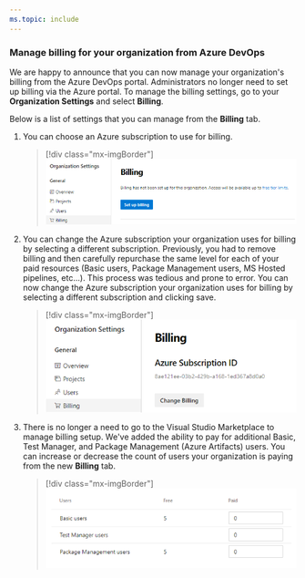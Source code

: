 ```yaml
---
ms.topic: include
---
```


### Manage billing for your organization from Azure DevOps

We are happy to announce that you can now manage your organization's billing from the Azure DevOps portal. Administrators no longer need to set up billing via the Azure portal. To manage the billing settings, go to your **Organization Settings** and select **Billing**.

Below is a list of settings that you can manage from the **Billing** tab.

1. You can choose an Azure subscription to use for billing.

    > [!div class="mx-imgBorder"]
    > ![Badge](../../media/150_08.png "Organization settings billing")

2. You can change the Azure subscription your organization uses for billing by selecting a different subscription. Previously, you had to remove billing and then carefully repurchase the same level for each of your paid resources (Basic users, Package Management users, MS Hosted pipelines, etc...). This process was tedious and prone to error. You can now change the Azure subscription your organization uses for billing by selecting a different subscription and clicking save.

    > [!div class="mx-imgBorder"]
    > ![Badge](../../media/150_09.png "Billing Azure Subscription ID")

3. There is no longer a need to go to the Visual Studio Marketplace to manage billing setup. We've added the ability to pay for additional Basic, Test Manager, and Package Management (Azure Artifacts) users. You can increase or decrease the count of users your organization is paying from the new **Billing** tab.

    > [!div class="mx-imgBorder"]
    > ![Badge](../../media/150_10.png "Billing pay for additional users")
